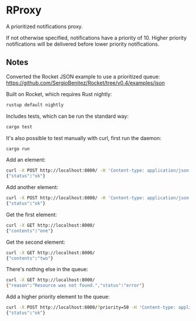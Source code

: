 # RProxy

A prioritized notifications proxy.

If not otherwise specified, notifications have a priority of 10. Higher priority notifications will be delivered before lower priority notifications.

## Notes

Converted the Rocket JSON example to use a prioritized queue:
<https://github.com/SergioBenitez/Rocket/tree/v0.4/examples/json>

Built on Rocket, which requires Rust nightly:

```bash
rustup default nightly
```

Includes tests, which can be run the standard way:

```bash
cargo test
```

It's also possible to test manually with curl, first run the daemon:

```bash
cargo run
```

Add an element:

```bash
curl -X POST http://localhost:8000/ -H 'Content-type: application/json' --data '{"contents": "one"}'
{"status":"ok"}
```

Add another element:

```bash
curl -X POST http://localhost:8000/ -H 'Content-type: application/json' --data '{"contents": "two"}'
{"status":"ok"}
```

Get the first element:

```bash
curl -X GET http://localhost:8000/
{"contents":"one"}
```

Get the second element:

```bash
curl -X GET http://localhost:8000/
{"contents":"two"}
```

There's nothing else in the queue:

```bash
curl -X GET http://localhost:8000/
{"reason":"Resource was not found.","status":"error"}
```

Add a higher priority element to the queue:

```bash
curl -X POST http://localhost:8000/?priority=50 -H 'Content-type: application/json' --data '{"contents": "three"}'
{"status":"ok"}
```
